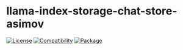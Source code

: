 # llama-index-storage-chat-store-asimov

[![License](https://img.shields.io/badge/license-Public%20Domain-blue.svg)](https://unlicense.org)
[![Compatibility](https://img.shields.io/python/required-version-toml?tomlFilePath=https%3A%2F%2Fraw.githubusercontent.com%2Fasimov-platform%2Fllama-index-storage-chat-store-asimov%2Frefs%2Fheads%2Fmaster%2Fpyproject.toml)](https://pypi.python.org/pypi/llama-index-storage-chat-store-asimov)
[![Package](https://img.shields.io/pypi/v/llama-index-storage-chat-store-asimov.svg)](https://pypi.python.org/pypi/llama-index-storage-chat-store-asimov)
